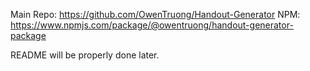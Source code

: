 Main Repo: https://github.com/OwenTruong/Handout-Generator
NPM: https://www.npmjs.com/package/@owentruong/handout-generator-package

README will be properly done later.